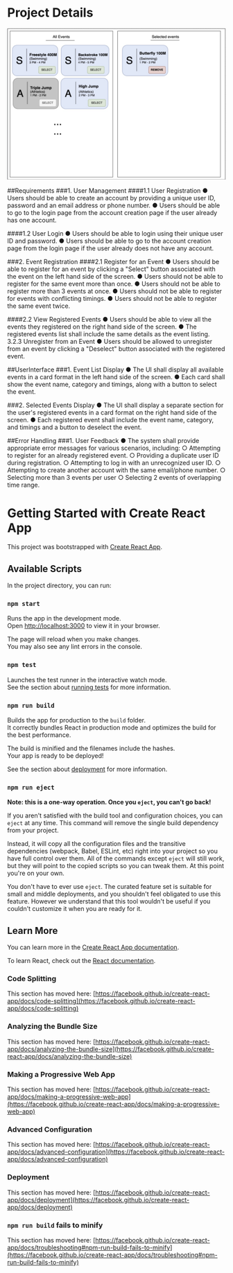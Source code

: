 # Project Details

![Mock UI](images/sports_day_mock_UI.png)

##Requirements
###1. User Management
####1.1 User Registration
● Users should be able to create an account by providing a unique user ID, password and an email address or phone number.
● Users should be able to go to the login page from the account creation page if the user already has one account.

####1.2 User Login
● Users should be able to login using their unique user ID and password.
● Users should be able to go to the account creation page from the login page if the user
already does not have any account.

###2. Event Registration
####2.1 Register for an Event
● Users should be able to register for an event by clicking a "Select" button associated with the event on the left hand side of the screen.
● Users should not be able to register for the same event more than once.
● Users should not be able to register more than 3 events at once.
● Users should not be able to register for events with conflicting timings.
● Users should not be able to register the same event twice.

####2.2 View Registered Events
● Users should be able to view all the events they registered on the right hand side of the screen.
● The registered events list shall include the same details as the event listing. 3.2.3 Unregister from an Event
● Users should be allowed to unregister from an event by clicking a "Deselect" button associated with the registered event.

##UserInterface
###1. Event List Display
● The UI shall display all available events in a card format in the left hand side of the screen.
● Each card shall show the event name, category and timings, along with a button to select the event.

###2. Selected Events Display
● The UI shall display a separate section for the user's registered events in a card format on the right hand side of the screen.
● Each registered event shall include the event name, category, and timings and a button to deselect the event.

##Error Handling
###1. User Feedback
● The system shall provide appropriate error messages for various scenarios, including:
○ Attempting to register for an already registered event.
○ Providing a duplicate user ID during registration.
○ Attempting to log in with an unrecognized user ID.
○ Attempting to create another account with the same email/phone number.
○ Selecting more than 3 events per user
○ Selecting 2 events of overlapping time range.


# Getting Started with Create React App

This project was bootstrapped with [Create React App](https://github.com/facebook/create-react-app).

## Available Scripts

In the project directory, you can run:

### `npm start`

Runs the app in the development mode.\
Open [http://localhost:3000](http://localhost:3000) to view it in your browser.

The page will reload when you make changes.\
You may also see any lint errors in the console.

### `npm test`

Launches the test runner in the interactive watch mode.\
See the section about [running tests](https://facebook.github.io/create-react-app/docs/running-tests) for more information.

### `npm run build`

Builds the app for production to the `build` folder.\
It correctly bundles React in production mode and optimizes the build for the best performance.

The build is minified and the filenames include the hashes.\
Your app is ready to be deployed!

See the section about [deployment](https://facebook.github.io/create-react-app/docs/deployment) for more information.

### `npm run eject`

**Note: this is a one-way operation. Once you `eject`, you can't go back!**

If you aren't satisfied with the build tool and configuration choices, you can `eject` at any time. This command will remove the single build dependency from your project.

Instead, it will copy all the configuration files and the transitive dependencies (webpack, Babel, ESLint, etc) right into your project so you have full control over them. All of the commands except `eject` will still work, but they will point to the copied scripts so you can tweak them. At this point you're on your own.

You don't have to ever use `eject`. The curated feature set is suitable for small and middle deployments, and you shouldn't feel obligated to use this feature. However we understand that this tool wouldn't be useful if you couldn't customize it when you are ready for it.

## Learn More

You can learn more in the [Create React App documentation](https://facebook.github.io/create-react-app/docs/getting-started).

To learn React, check out the [React documentation](https://reactjs.org/).

### Code Splitting

This section has moved here: [https://facebook.github.io/create-react-app/docs/code-splitting](https://facebook.github.io/create-react-app/docs/code-splitting)

### Analyzing the Bundle Size

This section has moved here: [https://facebook.github.io/create-react-app/docs/analyzing-the-bundle-size](https://facebook.github.io/create-react-app/docs/analyzing-the-bundle-size)

### Making a Progressive Web App

This section has moved here: [https://facebook.github.io/create-react-app/docs/making-a-progressive-web-app](https://facebook.github.io/create-react-app/docs/making-a-progressive-web-app)

### Advanced Configuration

This section has moved here: [https://facebook.github.io/create-react-app/docs/advanced-configuration](https://facebook.github.io/create-react-app/docs/advanced-configuration)

### Deployment

This section has moved here: [https://facebook.github.io/create-react-app/docs/deployment](https://facebook.github.io/create-react-app/docs/deployment)

### `npm run build` fails to minify

This section has moved here: [https://facebook.github.io/create-react-app/docs/troubleshooting#npm-run-build-fails-to-minify](https://facebook.github.io/create-react-app/docs/troubleshooting#npm-run-build-fails-to-minify)
